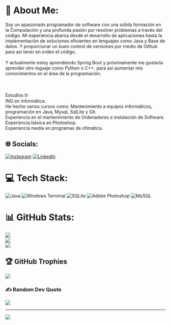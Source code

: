 # 💫 About Me:
Soy un apasionado programador de software con una sólida formación en la Computación y una profunda pasión por resolver problemas a través del código. Mi experiencia abarca desde el desarrollo de aplicaciones hasta la implementación de soluciones eficientes en lenguajes como Java y Base de datos. Y proporcionar un buen control de versiones por medio de Github para asi tener en orden el código.<br><br>Y actualmente estoy aprendiendo Spring Boot y próximamente me gustaría aprender otro leguaje como Python o C++. para así aumentar mis conocimientos en el área de la programación.<br><br><br><br>Estudios 🤓<br>ING en informática.<br>He hecho varios cursos como: Mantenimiento a equipos informáticos, programación en Java, Mysql, SqlLite y Git.<br>Experiencia en el mantenimiento de Ordenadores e instalación de Software.<br>Experiencia básica en Photoshop.<br>Experiencia media en programas de ofimática.


## 🌐 Socials:
[![Instagram](https://img.shields.io/badge/Instagram-%23E4405F.svg?logo=Instagram&logoColor=white)](https://instagram.com/https://www.instagram.com/raimond_caldera/?theme=dark) [![LinkedIn](https://img.shields.io/badge/LinkedIn-%230077B5.svg?logo=linkedin&logoColor=white)](https://www.linkedin.com/in/raimondcaldera/) 

# 💻 Tech Stack:
![Java](https://img.shields.io/badge/java-%23ED8B00.svg?style=for-the-badge&logo=openjdk&logoColor=white) ![Windows Terminal](https://img.shields.io/badge/Windows%20Terminal-%234D4D4D.svg?style=for-the-badge&logo=windows-terminal&logoColor=white) ![SQLite](https://img.shields.io/badge/sqlite-%2307405e.svg?style=for-the-badge&logo=sqlite&logoColor=white) ![Adobe Photoshop](https://img.shields.io/badge/adobe%20photoshop-%2331A8FF.svg?style=for-the-badge&logo=adobe%20photoshop&logoColor=white) ![MySQL](https://img.shields.io/badge/mysql-4479A1.svg?style=for-the-badge&logo=mysql&logoColor=white)
# 📊 GitHub Stats:
![](https://github-readme-stats.vercel.app/api?username=codeonyx-dev&theme=dark&hide_border=false&include_all_commits=true&count_private=true)<br/>
![](https://github-readme-streak-stats.herokuapp.com/?user=codeonyx-dev&theme=dark&hide_border=false)<br/>
![](https://github-readme-stats.vercel.app/api/top-langs/?username=codeonyx-dev&theme=dark&hide_border=false&include_all_commits=true&count_private=true&layout=compact)

## 🏆 GitHub Trophies
![](https://github-profile-trophy.vercel.app/?username=codeonyx-dev&theme=transparent&no-frame=false&no-bg=false&margin-w=4)

### ✍️ Random Dev Quote
![](https://quotes-github-readme.vercel.app/api?type=horizontal&theme=radical)

---
[![](https://visitcount.itsvg.in/api?id=codeonyx-dev&icon=9&color=13)](https://visitcount.itsvg.in)

<!-- Proudly created with GPRM ( https://gprm.itsvg.in ) -->
